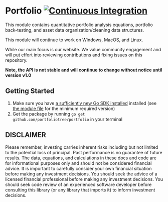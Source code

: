 # Portfolio [![Continuous Integration](https://github.com/portfoliotree/portfolio/actions/workflows/go.yml/badge.svg)](https://github.com/portfoliotree/portfolio/actions/workflows/go.yml)

This module contains quantitative portfolio analysis equations, portfolio back-testing, and asset data organization/cleaning data structures.

This module will continue to work on Windows, MacOS, and Linux.

While our main focus is our website.
We value community engagement and will put effort into reviewing contributions and fixing issues on this repository.

**Note, the API is not stable and will continue to change without notice until version v1.0**

## Getting Started

1. Make sure you have [a sufficiently new Go SDK installed](https://go.dev/dl/) installed (see [the module file](./go.mod) for the minimum required version)
2. Get the package by running `go get github.com/portfoliotree/portfolio` in your terminal

## DISCLAIMER
Please remember, investing carries inherent risks including but not limited to the potential loss of principal. Past performance is no guarantee of future results. The data, equations, and calculations in these docs and code are for informational purposes only and should not be considered financial advice. It is important to carefully consider your own financial situation before making any investment decisions. You should seek the advice of a licensed financial professional before making any investment decisions. You should seek code review of an experienced software developer before consulting this library (or any library that imports it) to inform investment decisions.
